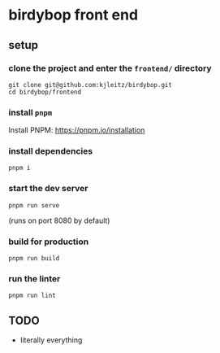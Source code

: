 # birdybop front end

## setup

### clone the project and enter the `frontend/` directory

```
git clone git@github.com:kjleitz/birdybop.git
cd birdybop/frontend
```

### install `pnpm`

Install PNPM: https://pnpm.io/installation

### install dependencies

```
pnpm i
```

### start the dev server

```
pnpm run serve
```

(runs on port 8080 by default)

### build for production

```
pnpm run build
```

### run the linter

```
pnpm run lint
```

## TODO

- literally everything
